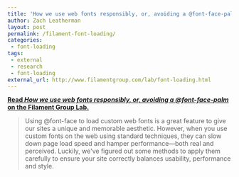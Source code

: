 ```yaml
---
title: 'How we use web fonts responsibly, or, avoiding a @font-face-palm'
author: Zach Leatherman
layout: post
permalink: /filament-font-loading/
categories:
 - font-loading
tags:
 - external
 - research
 - font-loading
external_url: http://www.filamentgroup.com/lab/font-loading.html
---
```


[**Read *How we use web fonts responsibly, or, avoiding a @font-face-palm* on the Filament Group Lab.**](http://www.filamentgroup.com/lab/font-loading.html)

> Using @font-face to load custom web fonts is a great feature to give our sites a unique and memorable aesthetic. However, when you use custom fonts on the web using standard techniques, they can slow down page load speed and hamper performance—both real and perceived. Luckily, we've figured out some methods to apply them carefully to ensure your site correctly balances usability, performance and style.
